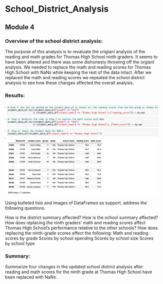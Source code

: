 # School_District_Analysis
## Module 4

### Overview of the school district analysis: 

The purpose of this analysis is to revaluate the origianl analysis of the reading and math grades for Thomas High School ninth graders. It seems to have been altered and there was some dishonesty throwing off the orgianl analysis. We needed to replace the math and reading scores for Thomas High School with NaNs while keeping the rest of the data intact. After we replaced the math and reading scores we repeated the school district analysis to see how these changes affected the overall analysis.

### Results: 

![myTest](https://github.com/nfreeman19/School_District_Analysis/blob/main/Resources/Module%204%20Results%20Snip.png)


Using bulleted lists and images of DataFrames as support, address the following questions.

How is the district summary affected?
How is the school summary affected?
How does replacing the ninth graders’ math and reading scores affect Thomas High School’s performance relative to the other schools?
How does replacing the ninth-grade scores affect the following:
Math and reading scores by grade
Scores by school spending
Scores by school size
Scores by school type

### Summary: 

Summarize four changes in the updated school district analysis after reading and math scores for the ninth grade at Thomas High School have been replaced with NaNs.
